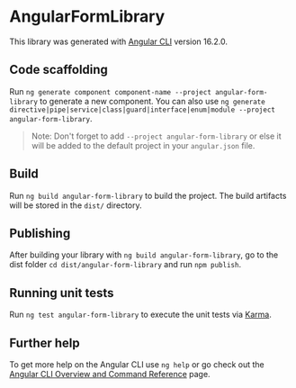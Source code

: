 # AngularFormLibrary

This library was generated with [Angular CLI](https://github.com/angular/angular-cli) version 16.2.0.

## Code scaffolding

Run `ng generate component component-name --project angular-form-library` to generate a new component. You can also use `ng generate directive|pipe|service|class|guard|interface|enum|module --project angular-form-library`.
> Note: Don't forget to add `--project angular-form-library` or else it will be added to the default project in your `angular.json` file. 

## Build

Run `ng build angular-form-library` to build the project. The build artifacts will be stored in the `dist/` directory.

## Publishing

After building your library with `ng build angular-form-library`, go to the dist folder `cd dist/angular-form-library` and run `npm publish`.

## Running unit tests

Run `ng test angular-form-library` to execute the unit tests via [Karma](https://karma-runner.github.io).

## Further help

To get more help on the Angular CLI use `ng help` or go check out the [Angular CLI Overview and Command Reference](https://angular.io/cli) page.
